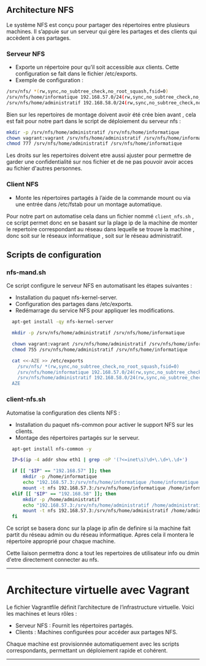 ## Architecture NFS

Le système NFS est conçu pour partager des répertoires entre plusieurs machines. Il s’appuie sur un serveur qui gère les partages et des clients qui accèdent à ces partages.

### Serveur NFS
- Exporte un répertoire pour qu’il soit accessible aux clients. Cette configuration se fait dans le fichier /etc/exports.
- Exemple de configuration : 

```bash
/srv/nfs/ *(rw,sync,no_subtree_check,no_root_squash,fsid=0)
/srv/nfs/home/informatique 192.168.57.0/24(rw,sync,no_subtree_check,no_root_squash)
/srv/nfs/home/administratif 192.168.58.0/24(rw,sync,no_subtree_check,no_root_squash)
```

Bien sur les repertoires de montage doivent avoir été crée bien avant , cela est fait pour notre part dans le script de déploiement du serveur nfs : 

```bash
mkdir -p /srv/nfs/home/administratif /srv/nfs/home/informatique
chown vagrant:vagrant /srv/nfs/home/administratif /srv/nfs/home/informatique
chmod 777 /srv/nfs/home/administratif /srv/nfs/home/informatique
```

Les droits sur les repertoires doivent etre aussi ajuster pour permettre de garder une confidentialité sur nos fichier et de ne pas pouvoir avoir acces au fichier d'autres personnes.

### Client NFS

- Monte les répertoires partagés à l’aide de la commande mount ou via une entrée dans /etc/fstab pour un montage automatique.

Pour notre part on automatise cela dans un fichier nommé  `client_nfs.sh` , ce script permet donc en se basant sur la plage ip de la machine de monter le repertoire correspondant au réseau dans lequelle se trouve la machine , donc soit sur le réseaux informatique , soit sur le réseau administratif.

## Scripts de configuration

### nfs-mand.sh
Ce script configure le serveur NFS en automatisant les étapes suivantes :

- Installation du paquet nfs-kernel-server.
- Configuration des partages dans /etc/exports.
- Redémarrage du service NFS pour appliquer les modifications.

```bash
  apt-get install -qy nfs-kernel-server 

  mkdir -p /srv/nfs/home/administratif /srv/nfs/home/informatique

  chown vagrant:vagrant /srv/nfs/home/administratif /srv/nfs/home/informatique
  chmod 755 /srv/nfs/home/administratif /srv/nfs/home/informatique

  cat <<-AZE >> /etc/exports
    /srv/nfs/ *(rw,sync,no_subtree_check,no_root_squash,fsid=0)
    /srv/nfs/home/informatique 192.168.57.0/24(rw,sync,no_subtree_check,no_root_squash)
    /srv/nfs/home/administratif 192.168.58.0/24(rw,sync,no_subtree_check,no_root_squash)
  AZE
```

### client-nfs.sh
Automatise la configuration des clients NFS :

- Installation du paquet nfs-common pour activer le support NFS sur les clients.
- Montage des répertoires partagés sur le serveur.


```bash
  apt-get install nfs-common -y

  IP=$(ip -4 addr show eth1 | grep -oP '(?<=inet\s)\d+\.\d+\.\d+')

  if [[ "$IP" == "192.168.57" ]]; then
      mkdir -p /home/informatique
      echo "192.168.57.3:/srv/nfs/home/informatique /home/informatique nfs rw,sync,no_subtree_check,no_root_squash 0 0" >> /etc/fstab
      mount -t nfs 192.168.57.3:/srv/nfs/home/informatique /home/informatique
  elif [[ "$IP" == "192.168.58" ]]; then
      mkdir -p /home/administratif
      echo "192.168.57.3:/srv/nfs/home/administratif /home/administratif nfs rw,sync,no_subtree_check,no_root_squash 0 0" >> /etc/fstab
      mount -t nfs 192.168.57.3:/srv/nfs/home/administratif /home/administratif
  fi
```

Ce script se basera donc sur la plage ip afin de definire si la machine fait partit du réseau admin ou du réseau informatique. Apres cela il montera le répertoire approprié pour chaque machine.

Cette liaison permettra donc a tout les repertoires de utilisateur info ou dmin d'etre directement connecter au nfs.

---

# Architecture virtuelle avec Vagrant

Le fichier Vagrantfile définit l’architecture de l’infrastructure virtuelle. Voici les machines et leurs rôles :

- Serveur NFS : Fournit les répertoires partagés.
- Clients : Machines configurées pour accéder aux partages NFS.

Chaque machine est provisionnée automatiquement avec les scripts correspondants, permettant un déploiement rapide et cohérent.

---
